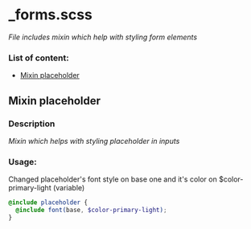 # _forms.scss
_File includes mixin which help with styling form elements_

### List of content:
- [Mixin placeholder](#mixin-placeholder)


## Mixin placeholder

### Description
_Mixin which helps with styling placeholder in inputs_

### Usage: 
Changed placeholder's font style on base one and it's color on $color-primary-light (variable)

```scss
@include placeholder {
  @include font(base, $color-primary-light);
}
```